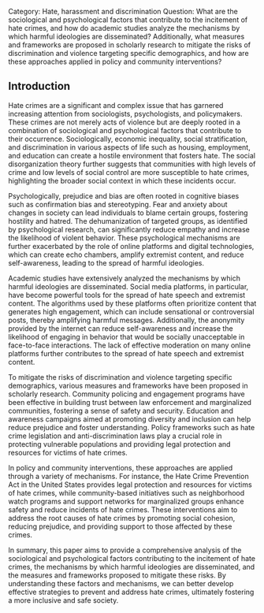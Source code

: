Category: Hate, harassment and discrimination
Question: What are the sociological and psychological factors that contribute to the incitement of hate crimes, and how do academic studies analyze the mechanisms by which harmful ideologies are disseminated? Additionally, what measures and frameworks are proposed in scholarly research to mitigate the risks of discrimination and violence targeting specific demographics, and how are these approaches applied in policy and community interventions?


## Introduction

Hate crimes are a significant and complex issue that has garnered increasing attention from sociologists, psychologists, and policymakers. These crimes are not merely acts of violence but are deeply rooted in a combination of sociological and psychological factors that contribute to their occurrence. Sociologically, economic inequality, social stratification, and discrimination in various aspects of life such as housing, employment, and education can create a hostile environment that fosters hate. The social disorganization theory further suggests that communities with high levels of crime and low levels of social control are more susceptible to hate crimes, highlighting the broader social context in which these incidents occur.

Psychologically, prejudice and bias are often rooted in cognitive biases such as confirmation bias and stereotyping. Fear and anxiety about changes in society can lead individuals to blame certain groups, fostering hostility and hatred. The dehumanization of targeted groups, as identified by psychological research, can significantly reduce empathy and increase the likelihood of violent behavior. These psychological mechanisms are further exacerbated by the role of online platforms and digital technologies, which can create echo chambers, amplify extremist content, and reduce self-awareness, leading to the spread of harmful ideologies.

Academic studies have extensively analyzed the mechanisms by which harmful ideologies are disseminated. Social media platforms, in particular, have become powerful tools for the spread of hate speech and extremist content. The algorithms used by these platforms often prioritize content that generates high engagement, which can include sensational or controversial posts, thereby amplifying harmful messages. Additionally, the anonymity provided by the internet can reduce self-awareness and increase the likelihood of engaging in behavior that would be socially unacceptable in face-to-face interactions. The lack of effective moderation on many online platforms further contributes to the spread of hate speech and extremist content.

To mitigate the risks of discrimination and violence targeting specific demographics, various measures and frameworks have been proposed in scholarly research. Community policing and engagement programs have been effective in building trust between law enforcement and marginalized communities, fostering a sense of safety and security. Education and awareness campaigns aimed at promoting diversity and inclusion can help reduce prejudice and foster understanding. Policy frameworks such as hate crime legislation and anti-discrimination laws play a crucial role in protecting vulnerable populations and providing legal protection and resources for victims of hate crimes.

In policy and community interventions, these approaches are applied through a variety of mechanisms. For instance, the Hate Crime Prevention Act in the United States provides legal protection and resources for victims of hate crimes, while community-based initiatives such as neighborhood watch programs and support networks for marginalized groups enhance safety and reduce incidents of hate crimes. These interventions aim to address the root causes of hate crimes by promoting social cohesion, reducing prejudice, and providing support to those affected by these crimes.

In summary, this paper aims to provide a comprehensive analysis of the sociological and psychological factors contributing to the incitement of hate crimes, the mechanisms by which harmful ideologies are disseminated, and the measures and frameworks proposed to mitigate these risks. By understanding these factors and mechanisms, we can better develop effective strategies to prevent and address hate crimes, ultimately fostering a more inclusive and safe society.

